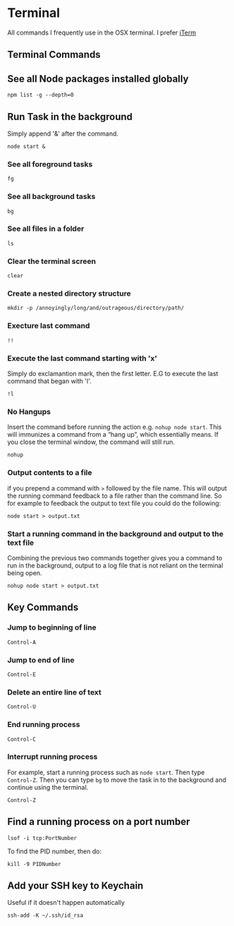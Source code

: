 # Terminal

All commands I frequently use in the OSX terminal. I prefer [iTerm](http://www.iterm2.com)

## Terminal Commands

## See all Node packages installed globally

```
npm list -g --depth=0
```

## Run Task in the background

Simply append '&' after the command.

```
node start &
```

### See all foreground tasks

```
fg
```

### See all background tasks

```
bg
```

### See all files in a folder

```
ls
```

### Clear the terminal screen

```
clear
```

### Create a nested directory structure

```
mkdir -p /annoyingly/long/and/outrageous/directory/path/
```

### Execture last command

```
!!
```

### Execute the last command starting with 'x'
Simply do exclamantion mark, then the first letter. E.G to execute the last command that began with 'l'.

```
!l
```

### No Hangups
Insert the command before running the action e.g. ```nohup node start```. This will immunizes a command from a “hang up”, which essentially means. If you close the terminal window, the command will still run.

```
nohup
```

### Output contents to a file
if you prepend a command with ```>``` followed by the file name. This will output the running command feedback to a file rather than the command line. So for example to feedback the output to text file you could do the following:

```
node start > output.txt
```

### Start a running command in the background and output to the text file
Combining the previous two commands together gives you
a command to run in the background, output to a log file that is not reliant on the terminal being open.

```
nohup node start > output.txt
```


## Key Commands

### Jump to beginning of line

```
Control-A
```

### Jump to end of line

```
Control-E
```

### Delete an entire line of text

```
Control-U 
```

### End running process

```
Control-C
```
### Interrupt running process
For example, start a running process such as ```node start```. Then type ```Control-Z```. Then you can type ```bg``` to move the task in to the background and continue using the terminal.

```
Control-Z
```

## Find a running process on a port number

```
lsof -i tcp:PortNumber
```

To find the PID number, then do:

```
kill -9 PIDNumber
```

## Add your SSH key to Keychain

Useful if it doesn't happen automatically

```
ssh-add -K ~/.ssh/id_rsa
```